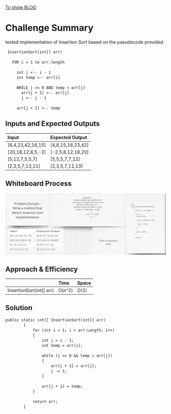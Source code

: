[To show BLOG](BLOG.md)

# Challenge Summary
 tested implementation of Insertion Sort based on the pseudocode provided.
 ```
  InsertionSort(int[] arr)

    FOR i = 1 to arr.length

      int j <-- i - 1
      int temp <-- arr[i]

      WHILE j >= 0 AND temp < arr[j]
        arr[j + 1] <-- arr[j]
        j <-- j - 1

      arr[j + 1] <-- temp

 ```

 ## Inputs and Expected Outputs
| Input | Expected Output |
| :----------- |:----------- |
| [8,4,23,42,16,15] | [4,8,15,16,23,42] |
| [20,18,12,8,5,-2] | [-2,5,8,12,18,20] |
| [5,12,7,5,5,7] | [5,5,5,7,7,12] |
| [2,3,5,7,13,11] | [2,3,5,7,11,13] |


## Whiteboard Process
![](./img/InsertionSort.png)


## Approach & Efficiency
| | Time | Space |
|:-- | :----------- | :----------- |
| InsertionSort(int[] arr) | O(n^2) | O(1) |


## Solution
```
public static int[] InsertionSort(int[] arr)
        {
            for (int i = 1; i < arr.Length; i++)
            {
                int j = i - 1;
                int temp = arr[i];

                while (j >= 0 && temp < arr[j])
                {
                    arr[j + 1] = arr[j];
                    j -= 1;
                }

                arr[j + 1] = temp;
            }

            return arr;
        }
```